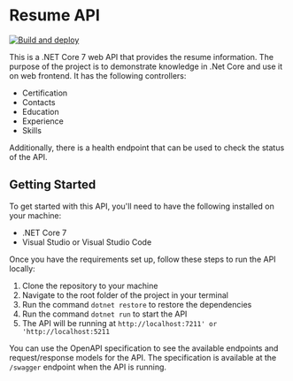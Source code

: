 # Resume API 
[![Build and deploy](https://github.com/mickey-krasilnikov/resume-backend-netcore/actions/workflows/main_app-resumeapp-api.yml/badge.svg)](https://github.com/mickey-krasilnikov/resume-backend-netcore/actions/workflows/main_app-resumeapp-api.yml)

This is a .NET Core 7 web API that provides the resume information. 
The purpose of the project is to demonstrate knowledge in .Net Core and use it on web frontend.
It has the following controllers:

- Certification
- Contacts
- Education
- Experience
- Skills

Additionally, there is a health endpoint that can be used to check the status of the API.

## Getting Started

To get started with this API, you'll need to have the following installed on your machine:

- .NET Core 7
- Visual Studio or Visual Studio Code

Once you have the requirements set up, follow these steps to run the API locally:

1. Clone the repository to your machine
2. Navigate to the root folder of the project in your terminal
3. Run the command `dotnet restore` to restore the dependencies
4. Run the command `dotnet run` to start the API
5. The API will be running at `http://localhost:7211' or 'http://localhost:5211`

You can use the OpenAPI specification to see the available endpoints and request/response models for the API. The specification is available at the `/swagger` endpoint when the API is running.

